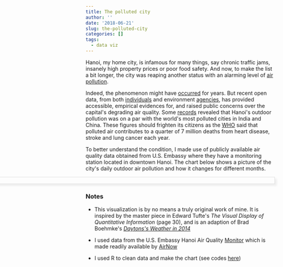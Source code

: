 ```yaml
---
title: The polluted city
author: ''
date: '2018-06-21'
slug: the-polluted-city
categories: []
tags:
  - data viz
---
```


<style>

img {
    max-width: 1800px;
    display: block;
    margin-left: -500px;
    margin-right: 0px;
    position: relative;
    border: 1px solid #ddd;
    box-shadow: 5px 5px 5px #eee;
}

</style>

Hanoi, my home city, is infamous for many things, say chronic traffic jams,
insanely high property prices or poor food safety. And now, to make the list a
bit longer, the city was reaping another status with an alarming level of [air
pollution](https://e.vnexpress.net/news/insight/air-pollution-in-hanoi-reaches-alarming-levels-3364977.html).

Indeed, the phenomenon might have
[occurred](http://file.scirp.org/pdf/JEP_2013102913333798.pdf) for years. But
recent open data, from both [individuals](http://www.aqivn.org/vi/) and
environment [agencies](https://vn.usembassy.gov/air-quality-monitor/), has
provided accessible, empirical evidences for, and raised public concerns over
the capital's degrading air quality. Some
[records](https://saigoneer.com/saigon-health/8196-hanoi-s-air-quality-ranked-second-worst-in-the-world-yesterday)
revealed that Hanoi's outdoor pollution was on a par with the world's most
polluted cities in India and China. These figures should frighten its citizens
as the
[WHO](https://www.weforum.org/agenda/2018/05/these-are-the-worlds-most-polluted-cities)
said that polluted air contributes to a quarter of 7 million deaths from heart
disease, stroke and lung cancer each year.

To better understand the condition, I made use of publicly available air quality
data obtained from U.S. Embassy where they have a monitoring station located in
downtown Hanoi. The chart below shows a picture of the city's daily outdoor air
pollution and how it changes for different months.

![air-quality](/post/img/2018-06-21-the-polluted-city/the-polluted-city.png)

### Notes

* This visualization is by no means a truly original work of mine. It is
  inspired by the master piece in Edward Tufte's *The Visual Display of
  Quantitative Information* (page 30), and is an adaption of Brad Boehmke's
  *[Daytons's Weather in 2014](http://rpubs.com/bradleyboehmke/weather_graphic)*

* I used data from the U.S. Embassy Hanoi Air Quality
  [Monitor](https://vn.usembassy.gov/air-quality-monitor/) which is made readily
  available by
  [AirNow](https://airnow.gov/index.cfm?action=airnow.global_summary#Vietnam$Hanoi)

* I used R to clean data and make the chart (see codes
  [here](https://github.com/chuvanan/data_projects/tree/master/datatalk-meetup/meetup-02))
